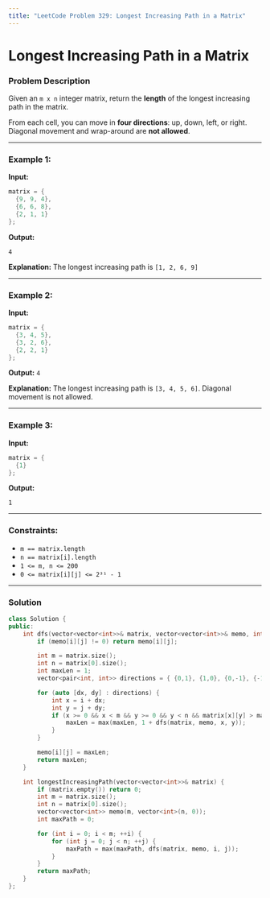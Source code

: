 ```yaml
---
title: "LeetCode Problem 329: Longest Increasing Path in a Matrix"
---
```


# Longest Increasing Path in a Matrix

### Problem Description

Given an `m x n` integer matrix, return the **length** of the longest increasing path in the matrix.

From each cell, you can move in **four directions**: up, down, left, or right. Diagonal movement and wrap-around are **not allowed**.

---

### Example 1:

**Input:**

```cpp
matrix = {
  {9, 9, 4},
  {6, 6, 8},
  {2, 1, 1}
};
```

**Output:** 

```
4
```

**Explanation:** The longest increasing path is `[1, 2, 6, 9]`

---

### Example 2:

**Input:**

```cpp
matrix = {
  {3, 4, 5},
  {3, 2, 6},
  {2, 2, 1}
};
```
**Output:** `4`


**Explanation:** The longest increasing path is `[3, 4, 5, 6]`. Diagonal movement is not allowed.

---

### Example 3:

**Input:**
```cpp
matrix = {
  {1}
};
```

**Output:** 

```
1
```

---

### Constraints:

- `m == matrix.length`
- `n == matrix[i].length`
- `1 <= m, n <= 200`
- `0 <= matrix[i][j] <= 2³¹ - 1`

---

### Solution

```cpp
class Solution {
public:
    int dfs(vector<vector<int>>& matrix, vector<vector<int>>& memo, int i, int j) {
        if (memo[i][j] != 0) return memo[i][j];

        int m = matrix.size();
        int n = matrix[0].size();
        int maxLen = 1;
        vector<pair<int, int>> directions = { {0,1}, {1,0}, {0,-1}, {-1,0} };

        for (auto [dx, dy] : directions) {
            int x = i + dx;
            int y = j + dy;
            if (x >= 0 && x < m && y >= 0 && y < n && matrix[x][y] > matrix[i][j]) {
                maxLen = max(maxLen, 1 + dfs(matrix, memo, x, y));
            }
        }

        memo[i][j] = maxLen;
        return maxLen;
    }

    int longestIncreasingPath(vector<vector<int>>& matrix) {
        if (matrix.empty()) return 0;
        int m = matrix.size();
        int n = matrix[0].size();
        vector<vector<int>> memo(m, vector<int>(n, 0));
        int maxPath = 0;

        for (int i = 0; i < m; ++i) {
            for (int j = 0; j < n; ++j) {
                maxPath = max(maxPath, dfs(matrix, memo, i, j));
            }
        }
        return maxPath;
    }
};
```